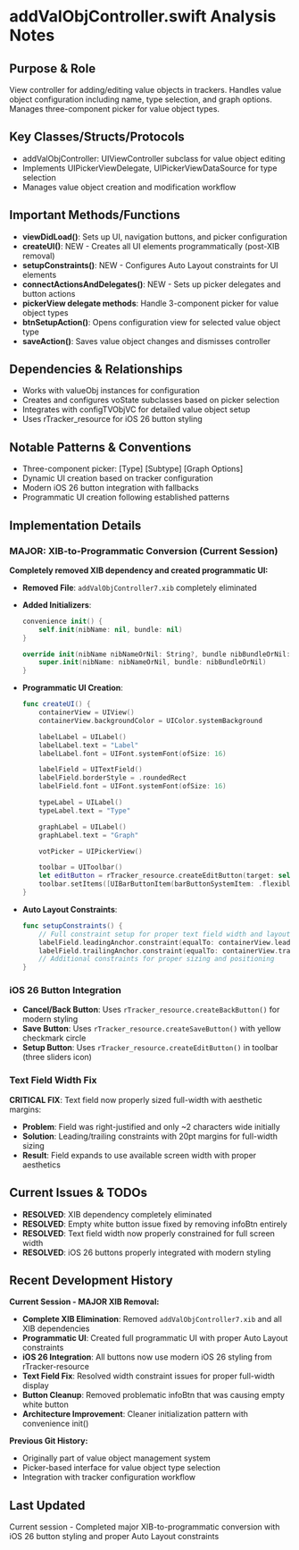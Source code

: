 # addValObjController.swift Analysis Notes

## Purpose & Role
View controller for adding/editing value objects in trackers. Handles value object configuration including name, type selection, and graph options. Manages three-component picker for value object types.

## Key Classes/Structs/Protocols
- addValObjController: UIViewController subclass for value object editing
- Implements UIPickerViewDelegate, UIPickerViewDataSource for type selection
- Manages value object creation and modification workflow

## Important Methods/Functions
- **viewDidLoad()**: Sets up UI, navigation buttons, and picker configuration
- **createUI()**: NEW - Creates all UI elements programmatically (post-XIB removal)
- **setupConstraints()**: NEW - Configures Auto Layout constraints for UI elements
- **connectActionsAndDelegates()**: NEW - Sets up picker delegates and button actions
- **pickerView delegate methods**: Handle 3-component picker for value object types
- **btnSetupAction()**: Opens configuration view for selected value object type
- **saveAction()**: Saves value object changes and dismisses controller

## Dependencies & Relationships
- Works with valueObj instances for configuration
- Creates and configures voState subclasses based on picker selection
- Integrates with configTVObjVC for detailed value object setup
- Uses rTracker_resource for iOS 26 button styling

## Notable Patterns & Conventions
- Three-component picker: [Type] [Subtype] [Graph Options]
- Dynamic UI creation based on tracker configuration
- Modern iOS 26 button integration with fallbacks
- Programmatic UI creation following established patterns

## Implementation Details

### MAJOR: XIB-to-Programmatic Conversion (Current Session)
**Completely removed XIB dependency and created programmatic UI:**

- **Removed File**: `addValObjController7.xib` completely eliminated
- **Added Initializers**:
  ```swift
  convenience init() {
      self.init(nibName: nil, bundle: nil)
  }

  override init(nibName nibNameOrNil: String?, bundle nibBundleOrNil: Bundle?) {
      super.init(nibName: nibNameOrNil, bundle: nibBundleOrNil)
  }
  ```

- **Programmatic UI Creation**:
  ```swift
  func createUI() {
      containerView = UIView()
      containerView.backgroundColor = UIColor.systemBackground

      labelLabel = UILabel()
      labelLabel.text = "Label"
      labelLabel.font = UIFont.systemFont(ofSize: 16)

      labelField = UITextField()
      labelField.borderStyle = .roundedRect
      labelField.font = UIFont.systemFont(ofSize: 16)

      typeLabel = UILabel()
      typeLabel.text = "Type"

      graphLabel = UILabel()
      graphLabel.text = "Graph"

      votPicker = UIPickerView()

      toolbar = UIToolbar()
      let editButton = rTracker_resource.createEditButton(target: self, action: #selector(btnSetupAction(_:)))
      toolbar.setItems([UIBarButtonItem(barButtonSystemItem: .flexibleSpace, target: nil, action: nil), editButton], animated: false)
  }
  ```

- **Auto Layout Constraints**:
  ```swift
  func setupConstraints() {
      // Full constraint setup for proper text field width and layout
      labelField.leadingAnchor.constraint(equalTo: containerView.leadingAnchor, constant: 20).isActive = true
      labelField.trailingAnchor.constraint(equalTo: containerView.trailingAnchor, constant: -20).isActive = true
      // Additional constraints for proper sizing and positioning
  }
  ```

### iOS 26 Button Integration
- **Cancel/Back Button**: Uses `rTracker_resource.createBackButton()` for modern styling
- **Save Button**: Uses `rTracker_resource.createSaveButton()` with yellow checkmark circle
- **Setup Button**: Uses `rTracker_resource.createEditButton()` in toolbar (three sliders icon)

### Text Field Width Fix
**CRITICAL FIX**: Text field now properly sized full-width with aesthetic margins:
- **Problem**: Field was right-justified and only ~2 characters wide initially
- **Solution**: Leading/trailing constraints with 20pt margins for full-width sizing
- **Result**: Field expands to use available screen width with proper aesthetics

## Current Issues & TODOs
- **RESOLVED**: XIB dependency completely eliminated
- **RESOLVED**: Empty white button issue fixed by removing infoBtn entirely
- **RESOLVED**: Text field width now properly constrained for full screen width
- **RESOLVED**: iOS 26 buttons properly integrated with modern styling

## Recent Development History
**Current Session - MAJOR XIB Removal:**
- **Complete XIB Elimination**: Removed `addValObjController7.xib` and all XIB dependencies
- **Programmatic UI**: Created full programmatic UI with proper Auto Layout constraints
- **iOS 26 Integration**: All buttons now use modern iOS 26 styling from rTracker-resource
- **Text Field Fix**: Resolved width constraint issues for proper full-width display
- **Button Cleanup**: Removed problematic infoBtn that was causing empty white button
- **Architecture Improvement**: Cleaner initialization pattern with convenience init()

**Previous Git History:**
- Originally part of value object management system
- Picker-based interface for value object type selection
- Integration with tracker configuration workflow

## Last Updated
Current session - Completed major XIB-to-programmatic conversion with iOS 26 button styling and proper Auto Layout constraints
